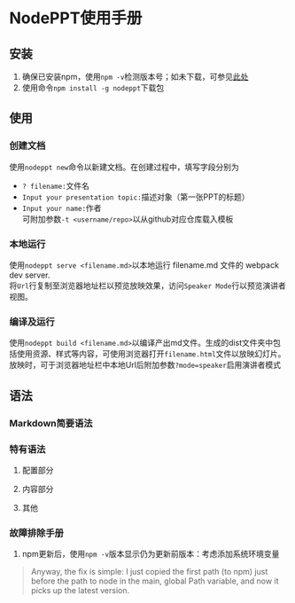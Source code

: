 # NodePPT使用手册

## 安装

1. 确保已安装npm，使用`npm -v`检测版本号；如未下载，可参见[此处](https://www.npmjs.cn/getting-started/installing-node/)  
2. 使用命令`npm install -g nodeppt`下载包

## 使用

### 创建文档

使用`nodeppt new`命令以新建文档。在创建过程中，填写字段分别为  
- `? filename:`文件名
- `Input your presentation topic:`描述对象（第一张PPT的标题）
- `Input your name:`作者  
可附加参数`-t <username/repo>`以从github对应仓库载入模板

### 本地运行

使用`nodeppt serve <filename.md>`以本地运行 filename.md 文件的 webpack dev server.  
将`Url`行复制至浏览器地址栏以预览放映效果，访问`Speaker Mode`行以预览演讲者视图。

### 编译及运行

使用`nodeppt build <filename.md>`以编译产出md文件。生成的dist文件夹中包括使用资源、样式等内容，可使用浏览器打开`filename.html`文件以放映幻灯片。  
放映时，可于浏览器地址栏中本地Url后附加参数`?mode=speaker`启用演讲者模式

## 语法

### Markdown简要语法

### 特有语法

1. 配置部分

2. 内容部分

3. 其他

### 故障排除手册

1. npm更新后，使用`npm -v`版本显示仍为更新前版本：考虑添加系统环境变量  
> Anyway, the fix is simple: I just copied the first path (to npm) just before the path to node in the main, global Path variable, and now it picks up the latest version.  

